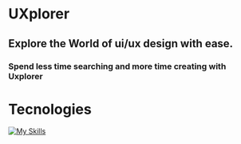 # UXplorer

## Explore the World of ui/ux design with ease.
### Spend less time searching and more time creating with Uxplorer

# Tecnologies 

[![My Skills](https://skillicons.dev/icons?i=react,vite,tailwindcss&theme=light)](https://skillicons.dev)


